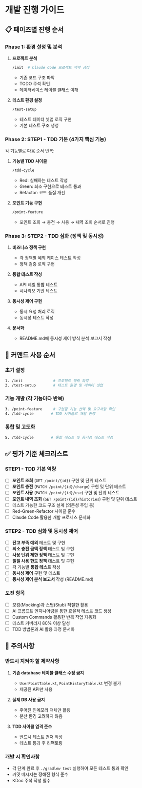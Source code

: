 # 개발 진행 가이드

## 📋 페이즈별 진행 순서

### Phase 1: 환경 설정 및 분석
1. **프로젝트 분석**
   ```bash
   /init  # Claude Code 프로젝트 맥락 생성
   ```
   - 기존 코드 구조 파악
   - TODO 주석 확인
   - 데이터베이스 테이블 클래스 이해

2. **테스트 환경 설정**
   ```bash
   /test-setup
   ```
   - 테스트 데이터 셋업 로직 구현
   - 기본 테스트 구조 생성

### Phase 2: STEP1 - TDD 기본 (4가지 핵심 기능)
각 기능별로 다음 순서 반복:

1. **기능별 TDD 사이클**
   ```bash
   /tdd-cycle
   ```
   - Red: 실패하는 테스트 작성
   - Green: 최소 구현으로 테스트 통과
   - Refactor: 코드 품질 개선

2. **포인트 기능 구현**
   ```bash
   /point-feature
   ```
   - 포인트 조회 → 충전 → 사용 → 내역 조회 순서로 진행

### Phase 3: STEP2 - TDD 심화 (정책 및 동시성)
1. **비즈니스 정책 구현**
   - 각 정책별 예외 케이스 테스트 작성
   - 정책 검증 로직 구현

2. **통합 테스트 작성**
   - API 레벨 통합 테스트
   - 시나리오 기반 테스트

3. **동시성 제어 구현**
   - 동시 요청 처리 로직
   - 동시성 테스트 작성

4. **문서화**
   - README.md에 동시성 제어 방식 분석 보고서 작성

## 🎯 커맨드 사용 순서

### 초기 설정
```bash
1. /init              # 프로젝트 맥락 파악
2. /test-setup        # 테스트 환경 및 데이터 셋업
```

### 기능 개발 (각 기능마다 반복)
```bash
3. /point-feature     # 구현할 기능 선택 및 요구사항 확인
4. /tdd-cycle        # TDD 사이클로 개발 진행
```

### 통합 및 고도화
```bash
5. /tdd-cycle        # 통합 테스트 및 동시성 테스트 작성
```

## ✅ 평가 기준 체크리스트

### STEP1 - TDD 기본 역량
- [ ] **포인트 조회** (`GET /point/{id}`) 구현 및 단위 테스트
- [ ] **포인트 충전** (`PATCH /point/{id}/charge`) 구현 및 단위 테스트
- [ ] **포인트 사용** (`PATCH /point/{id}/use`) 구현 및 단위 테스트
- [ ] **포인트 내역 조회** (`GET /point/{id}/histories`) 구현 및 단위 테스트
- [ ] 테스트 가능한 코드 구조 설계 (의존성 주입 등)
- [ ] Red-Green-Refactor 사이클 준수
- [ ] Claude Code 활용한 개발 프로세스 문서화

### STEP2 - TDD 심화 및 동시성 제어
- [ ] **잔고 부족 예외** 테스트 및 구현
- [ ] **최소 충전 금액 정책** 테스트 및 구현
- [ ] **사용 단위 제한 정책** 테스트 및 구현
- [ ] **일일 사용 한도 정책** 테스트 및 구현
- [ ] 각 기능별 **통합 테스트** 작성
- [ ] **동시성 제어** 구현 및 테스트
- [ ] **동시성 제어 분석 보고서** 작성 (README.md)

### 도전 항목
- [ ] 모킹(Mocking)과 스텁(Stub) 적절한 활용
- [ ] AI 프롬프트 엔지니어링을 통한 효율적 테스트 코드 생성
- [ ] Custom Commands 활용한 반복 작업 자동화
- [ ] 테스트 커버리지 80% 이상 달성
- [ ] TDD 방법론과 AI 활용 과정 문서화

## 🚨 주의사항

### 반드시 지켜야 할 제약사항
1. **기존 database 테이블 클래스 수정 금지**
   - `UserPointTable.kt`, `PointHistoryTable.kt` 변경 불가
   - 제공된 API만 사용

2. **실제 DB 사용 금지**
   - 주어진 인메모리 객체만 활용
   - 분산 환경 고려하지 않음

3. **TDD 사이클 엄격 준수**
   - 반드시 테스트 먼저 작성
   - 테스트 통과 후 리팩토링

### 개발 시 확인사항
- 각 단계 완료 후 `./gradlew test` 실행하여 모든 테스트 통과 확인
- 커밋 메시지는 정해진 형식 준수
- KDoc 주석 작성 필수